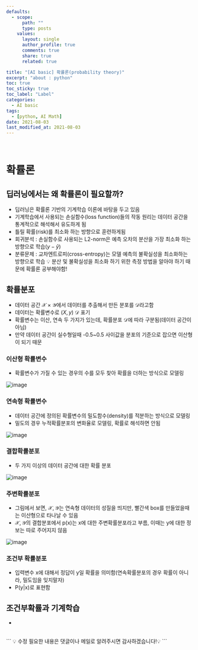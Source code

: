 ```yaml
---
defaults:
  - scope:
      path: ""
      type: posts
    values:
      layout: single
      author_profile: true
      comments: true
      share: true
      related: true

title: "[AI basic] 확률론(probability theory)"
excerpt: "about : python"
toc: true
toc_sticky: true
toc_label: "Label"
categories:
  - AI basic
tags:
  - [python, AI Math]
date: 2021-08-03
last_modified_at: 2021-08-03
---
```

<br>

# 확률론

## 딥러닝에서는 왜 확률론이 필요할까?

- 딥러닝은 확률론 기반의 기계학습 이론에 바탕을 두고 있음
- 기계학습에서 사용되는 손실함수(loss function)들의 작동 원리는 데이터 공간을 통계적으로 해석해서 유도하게 됨
- 틀릴 확률(risk)를 최소화 하는 방향으로 훈련하게됨
- 회귀분석 : 손실함수로 사용되는 L2-norm은 예측 오차의 분산을 가장 최소화 하는 방향으로 학습($y-\hat y$)
- 분류문제 : 교차엔트로피(cross-entropy)는 모델 예측의 불확실성을 최소화하는 방향으로 학습
💡 분산 및 불확실성을 최소화 하기 위한 측정 방법을 알아야 하기 때문에 확률론 공부해야함!

## 확률분포

- 데이터 공간 $\mathscr{X}\times\mathscr{Y}$에서 데이터를 추출해서 만든 분포를 $\mathscr{D}$라고함
- 데이터는 확률변수로 $(X,y)~\mathscr{D}$ 표기
- 확률변수는 이산, 연속 두 가지가 있는데, 확률분포 $\mathscr{D}$에 따라 구분됨(데이터 공간이 아님)
- 만약 데이터 공간이 실수형일때 -0.5~0.5 사이값을 분포의 기준으로 잡으면 이산형이 되기 때문



### 이산형 확률변수

- 확률변수가 가질 수 있는 경우의 수를 모두 찾아 확률을 더하는 방식으로 모델링

![image](https://user-images.githubusercontent.com/77658029/127948071-e5cc84fe-e809-4acf-8181-a961d73b1255.png)

### 연속형 확률변수

- 데이터 공간에 정의된 확률변수의 밀도함수(density)를 적분하는 방식으로 모델링
- 밀도의 경우 누적확률분포의 변화율로 모델링, 확률로 해석하면 안됨

![image](https://user-images.githubusercontent.com/77658029/127948691-24250148-c268-4907-acd1-3098f49ef26a.png)


### 결합확률분포

- 두 가지 이상의 데이터 공간에 대한 확률 분포

![image](https://user-images.githubusercontent.com/77658029/127949308-4983be70-02b4-429c-9eb3-29f8a6ee041e.png)

### 주변확률분포

- 그림에서 보면, $\mathscr{X,Y}$는 연속형 데이터의 성질을 띄지만, 빨간색 box를 만들었을때는 이산형으로 타나날 수 있음
-  $\mathscr{X,Y}$의 결합분포에서 p(x)는 x에 대한 주변확률분포라고 부름, 이때는 y에 대한 정보는 따로 주어지지 않음

![image](https://user-images.githubusercontent.com/77658029/127950293-2783b1dc-7fe2-4e73-9455-bf1df3c23dd2.png)

### 조건부 확률분포

- 입력변수 x에 대해서 정답이 y일 확률을 의미함(연속확률분포의 경우 확률이 아니라, 밀도임을 잊지말자)
- P(y|x)로 표현함



## 조건부확률과 기계학습

- 



<br>
```
💡 수정 필요한 내용은 댓글이나 메일로 알려주시면 감사하겠습니다!💡 
```
